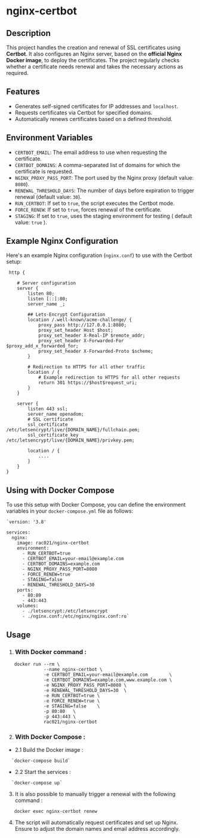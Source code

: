 # nginx-certbot

## Description

This project handles the creation and renewal of SSL certificates using **Certbot**. It also configures an Nginx server, based on the **official Nginx Docker image**, to deploy the certificates. The project regularly checks whether a certificate needs renewal and takes the necessary actions as required.

## Features

-   Generates self-signed certificates for IP addresses and `localhost`.
-   Requests certificates via Certbot for specified domains.
-   Automatically renews certificates based on a defined threshold.

## Environment Variables

-   `CERTBOT_EMAIL`: The email address to use when requesting the certificate.
-   `CERTBOT_DOMAINS`: A comma-separated list of domains for which the certificate is requested.
-   `NGINX_PROXY_PASS_PORT`: The port used by the Nginx proxy (default value: `8080`).
-   `RENEWAL_THRESHOLD_DAYS`: The number of days before expiration to trigger renewal (default value: `30`).
-   `RUN_CERTBOT`: If set to `true`, the script executes the Certbot mode.
-   `FORCE_RENEW`: If set to `true`, forces renewal of the certificate.
-   `STAGING`: If set to `true`, uses the staging environment for testing ( default value: `true` ).

## Example Nginx Configuration

Here's an example Nginx configuration (`nginx.conf`) to use with the Certbot setup:

```
 http {
    
    # Server configuration
    server {    
        listen 80;
        listen [::]:80;
        server_name _;
     
        ## Lets-Encrypt Configuration 
        location /.well-known/acme-challenge/ {
            proxy_pass http://127.0.0.1:8080;
            proxy_set_header Host $host;
            proxy_set_header X-Real-IP $remote_addr;
            proxy_set_header X-Forwarded-For $proxy_add_x_forwarded_for;
            proxy_set_header X-Forwarded-Proto $scheme;
        }   

        # Redirection to HTTPS for all other traffic
        location / {
            # Example redirection to HTTPS for all other requests
            return 301 https://$host$request_uri;
        }
    }
    
    server {    
        listen 443 ssl;
        server_name openadom;
        # SSL certificate
        ssl_certificate     /etc/letsencrypt/live/{DOMAIN_NAME}/fullchain.pem;
        ssl_certificate_key /etc/letsencrypt/live/{DOMAIN_NAME}/privkey.pem;
       
        location / {
            ....
        }
    }
}

```

## Using with Docker Compose

To use this setup with Docker Compose, you can define the environment variables in your `docker-compose.yml` file as follows:

```
`version: '3.8'

services:
  nginx:
    image: rac021/nginx-certbot
    environment:
      - RUN_CERTBOT=true
      - CERTBOT_EMAIL=your-email@example.com
      - CERTBOT_DOMAINS=example.com
      - NGINX_PROXY_PASS_PORT=8080
      - FORCE_RENEW=true
      - STAGING=false
      - RENEWAL_THRESHOLD_DAYS=30
    ports:
      - 80:80
      - 443:443
    volumes:
      - ./letsencrypt:/etc/letsencrypt
      - ./nginx.conf:/etc/nginx/nginx.conf:ro`
```
## Usage

1. ### With Docker command :

```
   docker run --rm \
              --name nginx-certbot \
              -e CERTBOT_EMAIL=your-email@example.com        \
              -e CERTBOT_DOMAINS=example.com,www.example.com \
              -e NGINX_PROXY_PASS_PORT=8080 \
              -e RENEWAL_THRESHOLD_DAYS=30  \
              -e RUN_CERTBOT=true \
              -e FORCE_RENEW=true \
              -e STAGING=false    \
              -p 80:80   \
              -p 443:443 \
              rac021/nginx-certbot
```

2. ### With Docker Compose :

  -  2.1 Build the Docker image :
  
```   
  `docker-compose build` 
```
   - 2.2 Start the services :
   
``` 
  `docker-compose up` 
```

3. It is also possible to manually trigger a renewal with the following command :

```
   docker exec nginx-certbot renew
```
4. The script will automatically request certificates and set up Nginx. Ensure to adjust the domain names and email address accordingly.
